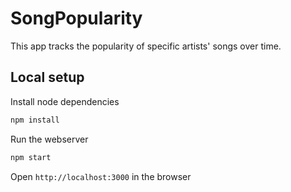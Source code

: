 # SongPopularity

This app tracks the popularity of specific artists' songs over time.

## Local setup

Install node dependencies

```bash
npm install
```

Run the webserver

```bash
npm start
```

Open `http://localhost:3000` in the browser
